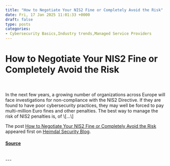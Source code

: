```yaml
---
title: "How to Negotiate Your NIS2 Fine or Completely Avoid the Risk"
date: Fri, 17 Jan 2025 11:01:33 +0000
draft: false
type: posts
categories: 
- Cybersecurity Basics,Industry trends,Managed Service Providers
---
```

# How to Negotiate Your NIS2 Fine or Completely Avoid the Risk

<br/>

<br/>
In the next few years, a growing number of organizations across Europe will face investigations for non-compliance with the NIS2 Directive. If they are found to have poor cybersecurity practices, they may well be forced to pay multi-million Euro fines and other penalties. The best way to manage the risk of NIS2 penalties is, of \[…\]

The post [How to Negotiate Your NIS2 Fine or Completely Avoid the Risk](https://heimdalsecurity.com/blog/negotiate-nis2-fine/) appeared first on [Heimdal Security Blog](https://heimdalsecurity.com/blog).

#### [Source](https://heimdalsecurity.com/blog/negotiate-nis2-fine/)

<br/>
---
